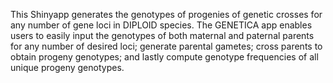 This Shinyapp generates the genotypes of progenies of genetic crosses for any number of gene loci in DIPLOID species.
The GENETICA app enables users to easily input the genotypes of both maternal and paternal parents for any number of desired loci; generate parental gametes; cross parents to obtain progeny genotypes; and lastly compute genotype frequencies of all unique progeny genotypes. 
